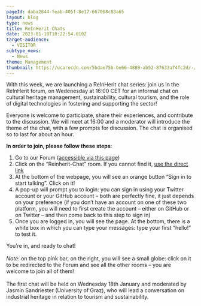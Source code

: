 ```yaml
---
pageId: daba2844-feab-405f-8e17-667068c83a65
layout: blog
type: news
title: ReInHerit Chats
date: 2023-01-18T10:22:54.010Z
target-audience:
  - VISITOR
subtype_news:
  - News
theme: Management
thumbnail: https://ucarecdn.com/5bdae75b-be66-4889-ab52-87633a74fc2d/-/crop/1011x855/50,100/-/preview/
---
```

W﻿ith this week, we are launching a ReInHerit chat series: ﻿join us in the ReInHerit forum, on Wedenesday at 16:00 CET for an informal chat on cultural heritage management, sustainability, cultural tourism, and the role of digital technologies in fostering and supporting the sector!

Everyone is welcome to participate, share their experiences, and contribute to the discussion. W﻿e will meet at 16:00 and a moderator will introduce the theme of the chat, with a few prompts for discussion. The chat is organised so to last for about an hour.

**In order to join, please follow these steps**:

1. Go to our Forum ([accessible via this page](https://reinherit-hub.eu/networkinghub))
2. Click on the “Reinherit-Chat” room. If you cannot find it, [use the direct link](https://gitter.im/ReInHerit/ReInHerit-Chat)
3. At the bottom of the webpage, you will see an orange button “Sign in to start talking”. Click on it!
4. A pop-up will prompt you to login: you can sign in using your Twitter account or your GitHub account – both are perfectly fine, it just depends on your preference (if you don’t have an account on one of these two platform, you will need to first create the account – either on GitHub or on Twitter – and then come back to this step to sign in)
5. Once you are logged in, you will see the page. At the bottom, there is a white box in which you can type your messages: type your first “hello!” to test it.

You’re in, and ready to chat!\
\
*Note*: on the top pink bar, on the right, you will see a small globe: click on it to be redirected to the Forum and see all the other rooms – you are welcome to join all of them!\
\
T﻿he first chat will be held on Wednesday 18th January and moderated by Jasmin Sandriester (University of Graz), who will lead a conversation on industrial heritage in relation to tourism and sustainability.